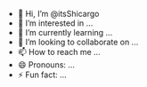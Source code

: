 - 👋 Hi, I’m @itsShicargo
- 👀 I’m interested in ...
- 🌱 I’m currently learning ...
- 💞️ I’m looking to collaborate on ...
- 📫 How to reach me ...
- 😄 Pronouns: ...
- ⚡ Fun fact: ...

<!---
itsShicargo/itsShicargo is a ✨ special ✨ repository because its `README.md` (this file) appears on your GitHub profile.
You can click the Preview link to take a look at your changes.
--->
